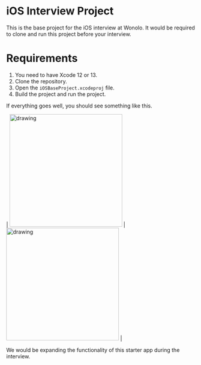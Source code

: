 # iOS Interview Project

This is the base project for the iOS interview at Wonolo. It would be required to clone and run this project before your interview.

# Requirements 

1. You need to have Xcode 12 or 13.
2. Clone the repository.
3. Open the `iOSBaseProject.xcodeproj` file.
4. Build the project and run the project.

If everything goes well, you should see something like this. 

| <img src="https://user-images.githubusercontent.com/4720423/148575558-edb8077e-04d8-4353-a55f-b3f31c524448.png" alt="drawing" width="300"/> | <img src="https://user-images.githubusercontent.com/4720423/148575567-10d54199-219a-40bd-9c75-6dadccc1e5cf.png" alt="drawing" width="300"/> |

We would be expanding the functionality of this starter app during the interview.

